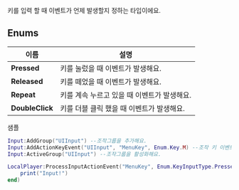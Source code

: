 
키를 입력 할 때 이벤트가 언제 발생할지 정하는 타입이에요. 
<br>
## **Enums**

 **이름** | **설명** |
 --- | --- |
**Pressed** |키를 눌렀을 때 이벤트가 발생해요. |
**Released** |키를 떼었을 때 이벤트가 발생해요. |
**Repeat** |키를 계속 누르고 있을 때 이벤트가 발생해요. |
**DoubleClick** |키를 더블 클릭 했을 때 이벤트가 발생해요. |

샘플 

```lua
Input:AddGroup("UIInput") --조작그룹을 추가해요.
Input:AddActionKeyEvent("UIInput", "MenuKey", Enum.Key.M) --조작 키 이벤트를 추가해요.
Input:ActiveGroup("UIInput") --조작그룹을 활성화해요.

LocalPlayer:ProcessInputActionEvent("MenuKey", Enum.KeyInputType.Pressed, function() --조작이 발생했을때 처리할 이벤트를 등록해요.
    print("Input!")
end)
```
